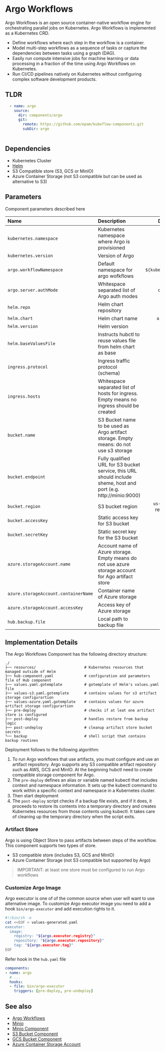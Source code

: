 # Argo Workflows

Argo Workflows is an open source container-native workflow engine for orchestrating parallel jobs on Kubernetes. Argo Workflows is implemented as a Kubernetes CRD.
* Define workflows where each step in the workflow is a container.
* Model multi-step workflows as a sequence of tasks or capture the dependencies between tasks using a graph (DAG).
* Easily run compute intensive jobs for machine learning or data processing in a fraction of the time using Argo Workflows on Kubernetes.
* Run CI/CD pipelines natively on Kubernetes without configuring complex software development products.

## TLDR

```yaml
  - name: argo
    source:
      dir: components/argo
      git:
        remote: https://github.com/epam/kubeflow-components.git
        subDir: argo
  
```

## Dependencies

* Kubernetes Cluster
* [Helm](https://helm.sh/docs/intro/install/)
* S3 Compatible store (S3, GCS or MinIO)
* Azure Container Storage (not S3 compatible but can be used as alternative to S3)

## Parameters

Component parameters described here

| Name | Description | Default Value | Required |
|:---- |:----------- | :-------------: |:------:|
|`kubernetes.namespace` | Kubernetes namespace where Argo is provisioned |`argo`|
|`kubernetes.version`   | Version of Argo | `v3.4.3` |
| `argo.workflowNamespace` | Default namespace for argo wofkflows | `${kubernetes.namespace}` |
| `argo.server.authMode` | Whitespace separated list of Argo auth modes | `client server` |
| `helm.repo`    | Helm chart repository | [argoproj](https://argoproj.github.io/argo-helm) |
| `helm.chart`   | Helm chart name | `argo-workflows` |
| `helm.version` | Helm version | `v1.11.1`|
| `helm.baseValuesFile` | Instructs hubctl to reuse values file from helm chart as base |`values.yaml` |
| `ingress.protocol` | Ingress traffic protocol (schema) | `http` |
| `ingress.hosts`    | Whitespace separated list of hosts for ingress. Empty means no ingress should be created| |
| `bucket.name` | S3 Bucket name to be used as Argo artifact storage. Empty means: do not use s3 storage | |
| `bucket.endpoint` | Fully qualified URL for S3 bucket service, this URL should include sheme, host and port (e.g. http://minio:9000) | |
| `bucket.region`   | S3 bucket region | `us-east-1` (default region for minio) |
| `bucket.accessKey` | Static access key for S3 bucket | |
| `bucket.secretKey` | Static secret key for the S3 bucket  | |
| `azure.storageAccount.name`          | Account name of Azure storage. Empty means do not use azure storage account for Ago artifact store | |
| `azure.storageAccount.containerName` | Container name of Azure storage | |
| `azure.storageAccount.accessKey`     | Access key of Azure storage | |
| `hub.backup.file` | Local path to backup file | |

## Implementation Details

The Argo Workflows Component has the following directory structure:

```text
./
├── resources/                      # Kubernetes resources that managed outside of Helm
├── hub-component.yaml              # configuration and parameters file of Hub component
├── values.yaml.gotemplate          # gotemplate of Helm's values.yaml file
├── values-s3.yaml.gotemplate       # contains values for s3 artifact storage configurartion
├── values-azure.yaml.gotemplate    # contains values for azure artifact storage configurartion
├── pre-deploy                      # checks if at leat one artifact store is configured
├── post-deploy                     # handles restore from backup logic
├── post-undeploy                   # cleanup artifact store bucket secrets
└── backup                          # shell script that contains backup routines
```

Deployment follows to the following algorithm:

1. To run Argo workflows that use artifacts, you must configure and use an artifact repository. Argo supports any S3 compatible artifact repository such as AWS, GCS and MinIO. At the beginning hubctl need to create compatible storage component for Argo.
2. The `pre-deploy` defines an alias or variable named kubectl that includes context and namespace information. It sets up the kubectl command to work within a specific context and namespace in a Kubernetes cluster.
3. Then start deployment
4. The `post-deploy` script checks if a backup file exists, and if it does, it proceeds to restore its contents into a temporary directory and creates Kubernetes resources from those contents using kubectl. It takes care of cleaning up the temporary directory when the script exits.

### Artifact Store

Argo is using Object Store to pass artifacts between steps of the workflow. This component supports two types of store.

* S3 compatible store (includes S3, GCS and MinIO)
* Azure Container Storage (not S3 compatible but supported by Argo)

> IMPORTANT: at least one store must be configured to run Argo workflows

### Customize Argo Image

Argo executor is one of of the common source when user will want to use alternative image. To customize Argo executor image you need to add a hook `bin/argo-executor` and add execution rights to it.

```bash
#!/bin/sh -e
cat <<EOF > values-generated.yaml
executor:
  image:
    registry: "${argo.executor.registry}"
    repository: "${argo.executor.repository}"
    tag: "${argo.executor.tag}"
EOF
```

Refer hook in the `hub.yaml` file

```yaml
components:
- name: argo
  # ...
  hooks:
  - file: bin/argo-executor
    triggers: [pre-deploy, pre-undeploy]
```

## See also

* [Argo Workflows](https://argoproj.github.io/argo-workflows/)
* [Minio](https://min.io/)
* [Minio Component](https://github.com/epam/hub-kubeflow-components/tree/develop/minio)
* [S3 Bucket Component](https://github.com/epam/hub-kubeflow-components/tree/develop/s3-bucket)
* [GCS Bucket Component](https://github.com/epam/hub-google-components/tree/develop/gsbucket)
* [Azure Container Storage Account](https://github.com/epam/hub-azure-components/tree/main/azure-storage-account)
